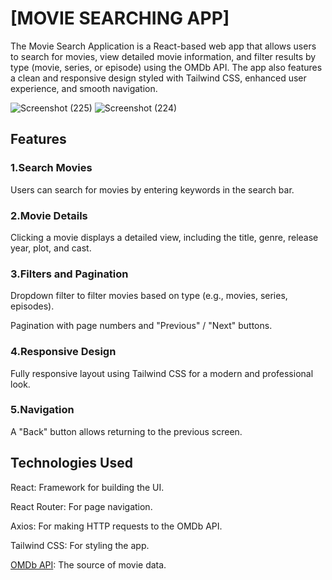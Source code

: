 # [MOVIE SEARCHING APP]
The Movie Search Application is a React-based web app that allows users to search for movies, view detailed movie information, and filter results by type (movie, series, or episode) using the OMDb API. 
The app also features a clean and responsive design styled with Tailwind CSS, enhanced user experience, and smooth navigation.

![Screenshot (225)](https://github.com/user-attachments/assets/31463212-c44e-4cf8-82fc-8a8aad267c2e)
![Screenshot (224)](https://github.com/user-attachments/assets/f909fe34-5cd9-490c-ba36-799d5dbf7f5c)

## Features

### 1.Search Movies

Users can search for movies by entering keywords in the search bar.


### 2.Movie Details

Clicking a movie displays a detailed view, including the title, genre, release year, plot, and cast.


### 3.Filters and Pagination

Dropdown filter to filter movies based on type (e.g., movies, series, episodes).

Pagination with page numbers and "Previous" / "Next" buttons.


### 4.Responsive Design

Fully responsive layout using Tailwind CSS for a modern and professional look.


### 5.Navigation

A "Back" button allows returning to the previous screen.


## Technologies Used
React: Framework for building the UI.

React Router: For page navigation.

Axios: For making HTTP requests to the OMDb API.

Tailwind CSS: For styling the app.

[OMDb API](https://www.omdbapi.com): The source of movie data.
